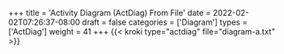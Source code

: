 +++
title = 'Activity Diagram (ActDiag) From File'
date = 2022-02-02T07:26:37-08:00
draft = false
categories = ['Diagram']
types =  ['ActDiag']
weight = 41
+++
{{< kroki type="actdiag" file="diagram-a.txt" >}}
